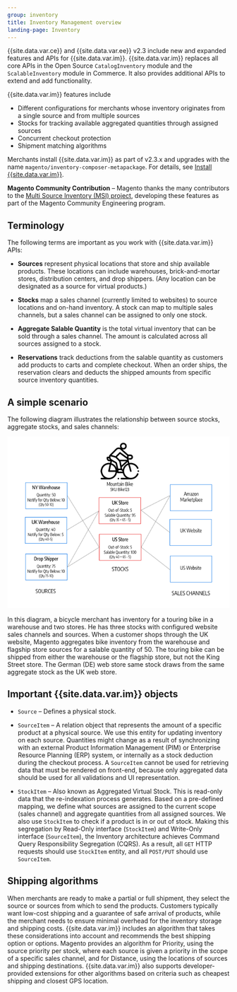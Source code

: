 ```yaml
---
group: inventory
title: Inventory Management overview
landing-page: Inventory
---
```


{{site.data.var.ce}} and {{site.data.var.ee}} v2.3 include new and expanded features and APIs for {{site.data.var.im}}. {{site.data.var.im}} replaces all core APIs in the Open Source `CatalogInventory` module and the `ScalableInventory` module in Commerce. It also provides additional APIs to extend and add functionality.

{{site.data.var.im}} features include

* Different configurations for merchants whose inventory originates from a single source and from multiple sources
* Stocks for tracking available aggregated quantities through assigned sources
* Concurrent checkout protection
* Shipment matching algorithms

Merchants install {{site.data.var.im}} as part of v2.3.x and upgrades with the name `magento/inventory-composer-metapackage`. For details, see [Install {{site.data.var.im}}]({{site.baseurl}}/extensions/inventory-management/).

**Magento Community Contribution** – Magento thanks the many contributors to the [Multi Source Inventory (MSI) project](https://github.com/magento-engcom/msi), developing these features as part of the Magento Community Engineering program.

## Terminology

The following terms are important as you work with {{site.data.var.im}} APIs:

* **Sources** represent physical locations that store and ship available products. These locations can include warehouses, brick-and-mortar stores, distribution centers, and drop shippers. (Any location can be designated as a source for virtual products.)

* **Stocks** map a sales channel (currently limited to websites) to source locations and on-hand inventory. A stock can map to multiple sales channels, but a sales channel can be assigned to only one stock.

* **Aggregate Salable Quantity** is the total virtual inventory that can be sold through a sales channel. The amount is calculated across all sources assigned to a stock.

* **Reservations** track deductions from the salable quantity as customers add products to carts and complete checkout. When an order ships, the reservation clears and deducts the shipped amounts from specific source inventory quantities.


## A simple scenario

The following diagram illustrates the relationship between source stocks, aggregate stocks, and sales channels:

![Source and aggregate stock](images/inventory-diagram-stock.png)

In this diagram, a bicycle merchant has inventory for a touring bike in a warehouse and two stores. He has three stocks with configured website sales channels and sources. When a customer shops through the UK website, Magento aggregates bike inventory from the warehouse and flagship store sources for a salable quantity of 50. The touring bike can be shipped from either the warehouse or the flagship store, but not the King Street store. The German (DE) web store same stock draws from the same aggregate stock as the UK web store.


## Important {{site.data.var.im}} objects

* `Source` – Defines a physical stock.

* `SourceItem` – A relation object that represents the amount of a specific product at a physical source. We use this entity for updating inventory on each source. Quantities might change as a result of synchronizing with an external Product Information Management (PIM) or Enterprise Resource Planning (ERP) system, or internally as a stock deduction during the checkout process. A `SourceItem` cannot be used for retrieving data that must be rendered on front-end, because only aggregated data should be used for all validations and UI representation.

* `StockItem` – Also known as Aggregated Virtual Stock. This is read-only data that the re-indexation process generates. Based on a pre-defined mapping, we define what sources are assigned to the current scope (sales channel) and aggregate quantities from all assigned sources. We also use `StockItem` to check if a product is in or out of stock.  Making this segregation by Read-Only interface (`StockItem`) and Write-Only interface (`SourceItem`), the Inventory architecture achieves Command Query Responsibility Segregation (CQRS). As a result, all `GET` HTTP requests should use `StockItem` entity, and all `POST/PUT` should use `SourceItem`.

## Shipping algorithms

When merchants are ready to make a partial or full shipment, they select the source or sources from which to send the products. Customers typically want low-cost shipping and a guarantee of safe arrival of products, while the merchant needs to ensure minimal overhead for the inventory storage and shipping costs. {{site.data.var.im}} includes an algorithm that takes these considerations into account and recommends the best shipping option or options. Magento provides an algorithm for Priority, using the source priority per stock, where each source is given a priority in the scope of a specific sales channel, and for Distance, using the locations of sources and shipping destinations. {{site.data.var.im}} also supports developer-provided extensions for other algorithms based on criteria such as cheapest shipping and closest GPS location.
